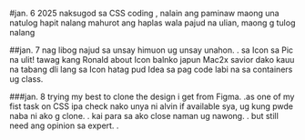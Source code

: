 #jan. 6 2025
naksugod sa CSS coding , nalain ang paminaw maong una natulog
hapit nalang mahurot ang haplas wala pajud na ulian, maong g tulog nalang

##jan. 7 
nag libog najud sa unsay himuon ug unsay unahon. . sa Icon sa Pic na ulit!
tawag kang Ronald about Icon balnko japun
Mac2x savior dako kauu na tabang dli lang sa Icon hatag pud Idea sa pag code
labi na sa containers ug class.

###jan. 8
trying my best to clone the design i get from Figma. .as one of my fist task on CSS
ipa check nako unya ni alvin if available sya, ug kung pwde naba ni ako g clone. . kai para sa ako close naman ug nawong. . but still need ang opinion sa expert. . 